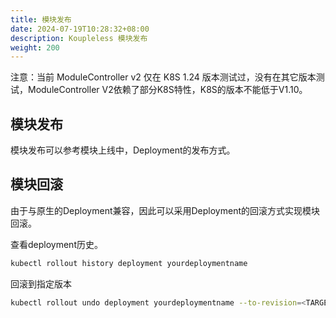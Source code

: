 ```yaml
---
title: 模块发布
date: 2024-07-19T10:28:32+08:00
description: Koupleless 模块发布
weight: 200
---
```


注意：当前 ModuleController v2 仅在 K8S 1.24 版本测试过，没有在其它版本测试，ModuleController V2依赖了部分K8S特性，K8S的版本不能低于V1.10。

## 模块发布

模块发布可以参考模块上线中，Deployment的发布方式。

## 模块回滚

由于与原生的Deployment兼容，因此可以采用Deployment的回滚方式实现模块回滚。

查看deployment历史。
```bash
kubectl rollout history deployment yourdeploymentname
```
回滚到指定版本
```bash
kubectl rollout undo deployment yourdeploymentname --to-revision=<TARGET_REVISION>
```

<br/>
<br/>
